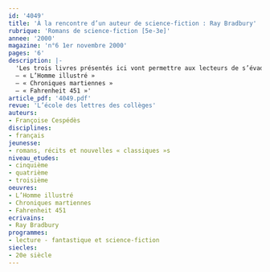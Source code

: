 ```yaml
---
id: '4049'
title: 'À la rencontre d’un auteur de science-fiction : Ray Bradbury'
rubrique: 'Romans de science-fiction [5e-3e]'
annee: '2000'
magazine: 'n°6 1er novembre 2000'
pages: '6'
description: |-
  'Les trois livres présentés ici vont permettre aux lecteurs de s’évader (planètes lointaines, voyages dans l’espace et le temps, sociétés nouvelles…), de rêver, mais aussi de se poser des questions sur la façon dont le monde et l’humanité ont évolué. C’est ce que nous propose l’univers parfois poétique, souvent angoissant, mais toujours surprenant et fascinant des ouvrages de Ray Bradbury, qui dénonce ce que les hommes, au nom du modernisme, ont dénaturé.
  – « L’Homme illustré »
  – « Chroniques martiennes »
  – « Fahrenheit 451 »'
article_pdf: '4049.pdf'
revue: 'L’école des lettres des collèges'
auteurs:
- Françoise Cespédès
disciplines:
- français
jeunesse:
- romans, récits et nouvelles « classiques »s
niveau_etudes:
- cinquième
- quatrième
- troisième
oeuvres:
- L’Homme illustré
- Chroniques martiennes
- Fahrenheit 451
ecrivains:
- Ray Bradbury
programmes:
- lecture - fantastique et science-fiction
siecles:
- 20e siècle
---
```

